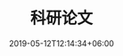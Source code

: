 ---
title: "科研论文"
date: 2019-05-12T12:14:34+06:00
description: "This is meta description about publication."
---